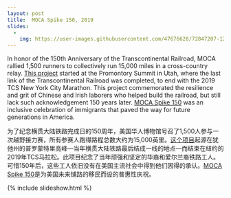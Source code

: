 ```yaml
---
layout: post
title:  MOCA Spike 150, 2019
slides:
  -
    img: https://user-images.githubusercontent.com/47676628/72847207-12f0dc00-3c70-11ea-9c02-fb51a03fcf93.jpg
---
```


In honor of the 150th Anniversary of the Transcontinental Railroad, MOCA rallied 1,500 runners to collectively run 15,000 miles in a cross-country relay. [This project](https://www.mocanyc.org/about/press/press_release/museum_of_chinese_in_america_moca_launches_moca_spike_150_initiative_honor) started at the Promontory Summit in Utah, where the last link of the Transcontinental Railroad was completed, to end with the 2019 TCS New York City Marathon. This project commemorated the resilience and grit of Chinese and Irish laborers who helped build the railroad, but still lack such acknowledgement 150 years later. [MOCA Spike 150](https://spike150.mocanyc.org) was an inclusive celebration of immigrants that paved the way for future generations in America. 

为了纪念横贯大陆铁路完成日的150周年，美国华人博物馆号召了1,500人参与一次越野接力赛，所有参赛人跑得路程总数大约为15,000英里。[这个项目](https://www.mocanyc.org/about/press/press_release/museum_of_chinese_in_america_moca_launches_moca_spike_150_initiative_honor)起源在犹他州的普罗蒙特里高峰—当年横贯大陆铁路最后结成一线的地点—而结束在纽约的2019年TCS马拉松。此项目纪念了当年顽强和坚定的华裔和爱尔兰裔铁路工人。可惜150年后，这些工人依旧没有在美国主流社会中得到他们因得的承认。[MOCA Spike 150](https://spike150.mocanyc.org)是为美国未来铺路的移民而设的普惠性庆祝。

{% include slideshow.html %}
